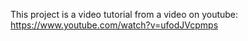 This project is a video tutorial from a video on youtube: https://www.youtube.com/watch?v=ufodJVcpmps